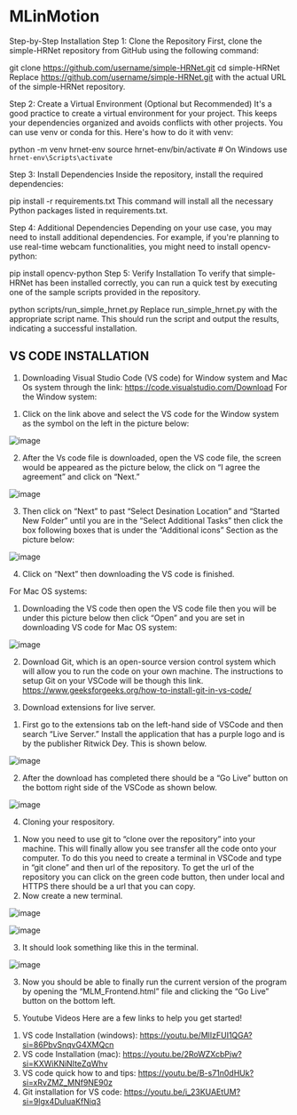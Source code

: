 # MLinMotion
Step-by-Step Installation
Step 1: Clone the Repository
First, clone the simple-HRNet repository from GitHub using the following command:


git clone https://github.com/username/simple-HRNet.git
cd simple-HRNet
Replace https://github.com/username/simple-HRNet.git with the actual URL of the simple-HRNet repository.

Step 2: Create a Virtual Environment (Optional but Recommended)
It's a good practice to create a virtual environment for your project. This keeps your dependencies organized and avoids conflicts with other projects. You can use venv or conda for this. Here's how to do it with venv:


python -m venv hrnet-env
source hrnet-env/bin/activate  # On Windows use `hrnet-env\Scripts\activate`

Step 3: Install Dependencies
Inside the repository, install the required dependencies:


pip install -r requirements.txt
This command will install all the necessary Python packages listed in requirements.txt.

Step 4: Additional Dependencies
Depending on your use case, you may need to install additional dependencies. For example, if you're planning to use real-time webcam functionalities, you might need to install opencv-python:


pip install opencv-python
Step 5: Verify Installation
To verify that simple-HRNet has been installed correctly, you can run a quick test by executing one of the sample scripts provided in the repository.


python scripts/run_simple_hrnet.py
Replace run_simple_hrnet.py with the appropriate script name. This should run the script and output the results, indicating a successful installation.


## VS CODE INSTALLATION
1) Downloading Visual Studio Code (VS code) for Window system and Mac Os system through the link: https://code.visualstudio.com/Download
For the Window system:
1.	Click on the link above and select the VS code for the Window system as the symbol on the left in the picture below:

![image](https://github.com/mkiroglu/MLinMotion/assets/143230329/ba2fa418-f599-44ad-875d-41e3b10862f0)

 
2.	After the Vs code file is downloaded, open the VS code file, the screen would be appeared as the picture below, the click on “I agree the agreement” and click on “Next.”

![image](https://github.com/mkiroglu/MLinMotion/assets/143230329/e7763257-1f98-49c3-a999-385dcaf3aaac)

 
3.	Then click on “Next” to past “Select Desination Location” and “Started New Folder” until you are in the “Select Additional Tasks” then click the box following boxes that is under the “Additional icons” Section as the picture below:

![image](https://github.com/mkiroglu/MLinMotion/assets/143230329/d9838417-9489-4965-8505-fd06bba8a57d)
 
4.	Click on “Next” then downloading the VS code is finished.


For Mac OS systems:
1.	Downloading the VS code then open the VS code file then you will be under this picture below then click “Open” and you are set in downloading VS code for Mac OS system:
 
![image](https://github.com/mkiroglu/MLinMotion/assets/143230329/9a5b3b60-3d0f-4497-af82-de218cc8e28f)

2) Download Git, which is an open-source version control system which will allow you to run the code on your own machine.
The instructions to setup Git on your VSCode will be though this link. https://www.geeksforgeeks.org/how-to-install-git-in-vs-code/


3) Download extensions for live server.
  1.	First go to the extensions tab on the left-hand side of VSCode and then search “Live Server.” Install the application that has a purple logo and is by the publisher Ritwick Dey. This is shown below.

![image](https://github.com/mkiroglu/MLinMotion/assets/143230329/318fdd5b-39b7-47f0-99b0-2576a2db8a76)

 
2.	After the download has completed there should be a “Go Live” button on the bottom right side of the VSCode as shown below.
 
![image](https://github.com/mkiroglu/MLinMotion/assets/143230329/d4ed99b3-7228-45fc-8d91-8397f3f56834)


4) Cloning your respository.
  1.	Now you need to use git to “clone over the repository” into your machine. This    will finally allow you see transfer all the code onto your computer. To do this you  need to create a terminal in VSCode and type in “git clone” and then url of the       repository. To get the url of the repository you can click on the green code button, then under local and HTTPS there should be a url that you can copy.
2.	Now create a new terminal.
 
 ![image](https://github.com/mkiroglu/MLinMotion/assets/143230329/996db314-2d27-475a-aa51-c6cbda4753e7)

![image](https://github.com/mkiroglu/MLinMotion/assets/143230329/90a9d00b-7215-4981-a5a8-a331cb432855)


3.	It should look something like this in the terminal.
 
![image](https://github.com/mkiroglu/MLinMotion/assets/143230329/3e64ff8e-8c46-4b3d-99df-6ab965d67e73)

3.	Now you should be able to finally run the current version of the program by opening the “MLM_Frontend.html” file and clicking the “Go Live” button on the bottom left.

5) Youtube Videos
Here are a few links to help you get started!

1.  VS code Installation (windows): https://youtu.be/MlIzFUI1QGA?si=86PbvSnqvG4XMQcn
2. VS code Installation (mac): https://youtu.be/2RoWZXcbPjw?si=KXWiKNiNIteZqWhv
3. VS code quick how to and tips: https://youtu.be/B-s71n0dHUk?si=xRvZMZ_MNf9NE90z
4. Git installation for VS code: https://youtu.be/i_23KUAEtUM?si=9lgx4DuIuaKfNiq3 

